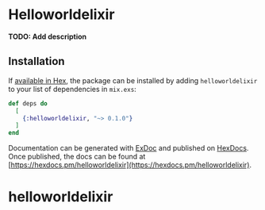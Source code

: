 
# Helloworldelixir

**TODO: Add description**

## Installation

If [available in Hex](https://hex.pm/docs/publish), the package can be installed
by adding `helloworldelixir` to your list of dependencies in `mix.exs`:

```elixir
def deps do
  [
    {:helloworldelixir, "~> 0.1.0"}
  ]
end
```

Documentation can be generated with [ExDoc](https://github.com/elixir-lang/ex_doc)
and published on [HexDocs](https://hexdocs.pm). Once published, the docs can
be found at [https://hexdocs.pm/helloworldelixir](https://hexdocs.pm/helloworldelixir).

# helloworldelixir
